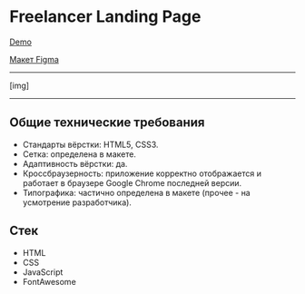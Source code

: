 # Freelancer Landing Page
[Demo](url)

[Макет Figma](https://www.figma.com/file/FjsbvcLxMdTC9Z0v86mMJJ/Landing-page-for-Tailwind-CSS---Landwind-(Community)?node-id=1%3A16010)
___
[img]
___

## Общие технические требования
- Стандарты вёрстки: HTML5, CSS3.
- Сетка: определена в макете.
- Адаптивность вёрстки: да.
- Кроссбраузерность: приложение корректно отображается и работает в браузере Google Chrome последней версии.
- Типографика: частично определена в макете (прочее - на усмотрение разработчика).

## Стек
- HTML
- CSS
- JavaScript
- FontAwesome